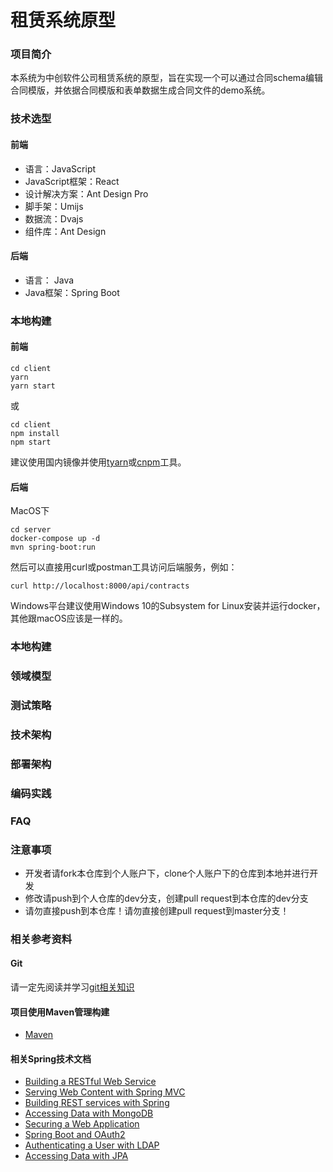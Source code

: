 # 租赁系统原型

### 项目简介
本系统为中创软件公司租赁系统的原型，旨在实现一个可以通过合同schema编辑合同模版，并依据合同模版和表单数据生成合同文件的demo系统。

### 技术选型

#### 前端
* 语言：JavaScript
* JavaScript框架：React
* 设计解决方案：Ant Design Pro
* 脚手架：Umijs
* 数据流：Dvajs
* 组件库：Ant Design
#### 后端
* 语言： Java
* Java框架：Spring Boot

### 本地构建
#### 前端
```
cd client
yarn
yarn start
```
或
```
cd client
npm install
npm start
```
建议使用国内镜像并使用[tyarn](https://umijs.org/zh/guide/getting-started.html#%E7%8E%AF%E5%A2%83%E5%87%86%E5%A4%87)或[cnpm](https://npm.taobao.org/)工具。
#### 后端

MacOS下
```
cd server
docker-compose up -d
mvn spring-boot:run
```
然后可以直接用curl或postman工具访问后端服务，例如：

```
curl http://localhost:8000/api/contracts
```

Windows平台建议使用Windows 10的Subsystem for Linux安装并运行docker，其他跟macOS应该是一样的。

### 本地构建

### 领域模型

### 测试策略

### 技术架构

### 部署架构

### 编码实践

### FAQ


### 注意事项

* 开发者请fork本仓库到个人账户下，clone个人账户下的仓库到本地并进行开发
* 修改请push到个人仓库的dev分支，创建pull request到本仓库的dev分支
* 请勿直接push到本仓库！请勿直接创建pull request到master分支！


### 相关参考资料

#### Git

请一定先阅读并学习[git相关知识](https://www.liaoxuefeng.com/wiki/896043488029600)

#### 项目使用Maven管理构建

* [Maven](https://maven.apache.org/guides/index.html)

#### 相关Spring技术文档

* [Building a RESTful Web Service](https://spring.io/guides/gs/rest-service/)
* [Serving Web Content with Spring MVC](https://spring.io/guides/gs/serving-web-content/)
* [Building REST services with Spring](https://spring.io/guides/tutorials/bookmarks/)
* [Accessing Data with MongoDB](https://spring.io/guides/gs/accessing-data-mongodb/)
* [Securing a Web Application](https://spring.io/guides/gs/securing-web/)
* [Spring Boot and OAuth2](https://spring.io/guides/tutorials/spring-boot-oauth2/)
* [Authenticating a User with LDAP](https://spring.io/guides/gs/authenticating-ldap/)
* [Accessing Data with JPA](https://spring.io/guides/gs/accessing-data-jpa/)
